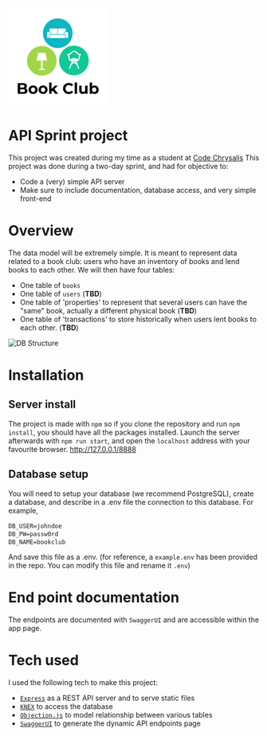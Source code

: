 ![Book Club logo](static/public/logo_200x200.png)

# API Sprint project
This project was created during my time as a student at [Code Chrysalis](https://www.codechrysalis.io)
This project was done during a two-day sprint, and had for objective to:
* Code a (very) simple API server
* Make sure to include documentation, database access, and very simple front-end

# Overview
The data model will be extremely simple.
It is meant to represent data related to a book club: users who have an inventory of books and lend books to each other.
We will then have four tables:
* One table of `books`
* One table of `users` (**TBD**)
* One table of 'properties' to represent that several users can have the "same" book, actually a different physical book (**TBD**)
* One table of 'transactions' to store historically when users lent books to each other. (**TBD**)

![DB Structure]('static/public/DBStructure.png')


# Installation
## Server install
The project is made with `npm` so if you clone the repository and run `npm install`, you should have all the packages installed.
Launch the server afterwards with `npm run start`, and open the `localhost` address with your favourite browser.
<http://127.0.0.1/8888>
## Database setup
You will need to setup your database (we recommend PostgreSQL), create a database, and describe in a .env file the connection to this database.
For example,
```
DB_USER=johndoe
DB_PW=passw0rd
DB_NAME=bookclub
```
And save this file as a .env.
(for reference, a `example.env` has been provided in the repo. You can modify this file and rename it `.env`)

# End point documentation
The endpoints are documented with `SwaggerUI` and are accessible within the app page.

# Tech used

I used the following tech to make this project:
* [`Express`](https://expressjs.com) as a REST API server and to serve static files
* [`KNEX`](http://knexjs.org) to access the database
* [`Objection.js`](https://vincit.github.io/objection.js/) to model relationship between various tables
* [`SwaggerUI`](https://swagger.io/docs/open-source-tools/swagger-ui/usage/installation/) to generate the dynamic API endpoints page
